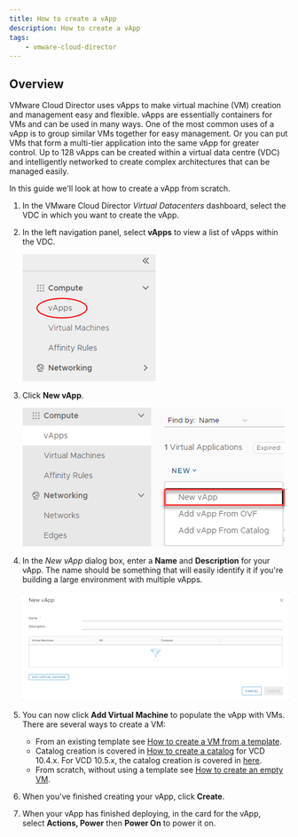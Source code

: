 ```yaml
---
title: How to create a vApp
description: How to create a vApp
tags:
    - vmware-cloud-director
---
```


## Overview

VMware Cloud Director uses vApps to make virtual machine (VM) creation and management easy and flexible. vApps are essentially containers for VMs and can be used in many ways. One of the most common uses of a vApp is to group similar VMs together for easy management. Or you can put VMs that form a multi-tier application into the same vApp for greater control. Up to 128 vApps can be created within a virtual data centre (VDC) and intelligently networked to create complex architectures that can be managed easily.

In this guide we'll look at how to create a vApp from scratch.

1. In the VMware Cloud Director _Virtual Datacenters_ dashboard, select the VDC in which you want to create the vApp.

1. In the left navigation panel, select **vApps** to view a list of vApps within the VDC.

    ![Nav VApp](./assets/nav_vapp.png)

1. Click **New vApp**.

    ![New VApp](./assets/new_vapp.png)

1. In the _New vApp_ dialog box, enter a **Name** and **Description** for your vApp. The name should be something that will easily identify it if you're building a large environment with multiple vApps.

    ![New VApp details](./assets/new_vapp_details.png)

1. You can now click **Add Virtual Machine** to populate the vApp with VMs. There are several ways to create a VM:

    - From an existing template see [How to create a VM from a template](./how_to_create_a_vm_from_a_template.md).
    - Catalog creation is covered in [How to create a catalog](../Catalogs/VCD%2010.4.x/how_to_create_a_catalog.md) for VCD 10.4.x. For VCD 10.5.x, the catalog creation is covered in [here](../Catalogs/VCD%2010.5.x%20(new)/how_to_create_a_catalog.md).
    - From scratch, without using a template see [How to create an empty VM](how_to_create_an_empty_vm.md).

2. When you've finished creating your vApp, click **Create**.

3. When your vApp has finished deploying, in the card for the vApp, select **Actions, Power** then **Power On** to power it on.
